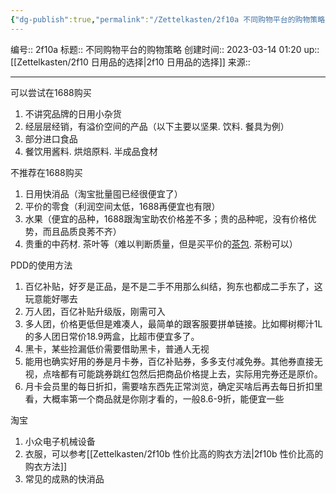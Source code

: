 ```yaml
---
{"dg-publish":true,"permalink":"/Zettelkasten/2f10a 不同购物平台的购物策略/","dgPassFrontmatter":true}
---
```


编号:: 2f10a
标题:: 不同购物平台的购物策略
创建时间:: 2023-03-14 01:20
up:: [[Zettelkasten/2f10 日用品的选择\|2f10 日用品的选择]]
来源:: 

---
可以尝试在1688购买
1. 不讲究品牌的日用小杂货
2. 经层层经销，有溢价空间的产品（以下主要以坚果. 饮料. 餐具为例）
3. 部分进口食品
4. 餐饮用酱料. 烘焙原料. 半成品食材

不推荐在1688购买
1. 日用快消品（淘宝批量囤已经很便宜了）
2. 平价的零食（利润空间太低，1688再便宜也有限）
3. 水果（便宜的品种，1688跟淘宝助农价格差不多；贵的品种呢，没有价格优势，而且品质良莠不齐）
4. 贵重的中药材. 茶叶等（难以判断质量，但是买平价的[茶包](https://www.zhihu.com/search?q=%E8%8C%B6%E5%8C%85&search_source=Entity&hybrid_search_source=Entity&hybrid_search_extra=%7B%22sourceType%22%3A%22answer%22%2C%22sourceId%22%3A1100898058%7D). 茶粉可以）

PDD的使用方法
1. 百亿补贴，好歹是正品，是不是二手不用那么纠结，狗东也都成二手东了，这玩意能好哪去
2. 万人团，百亿补贴升级版，刚需可入
3. 多人团，价格更低但是难凑人，最简单的跟客服要拼单链接。比如椰树椰汁1L的多人团日常价18.9两盒，比超市便宜多了。
4. 黑卡，某些捡漏低价需要借助黑卡，普通人无视
5. 能用也确实好用的券是月卡券，百亿补贴券，多多支付减免券。其他券直接无视，点啥都有可能跳券跳红包然后把商品价格提上去，实际用完券还是原价。
6. 月卡会员里的每日折扣，需要啥东西先正常浏览，确定买啥后再去每日折扣里看，大概率第一个商品就是你刚才看的，一般8.6-9折，能便宜一些

淘宝
1. 小众电子机械设备
2. 衣服，可以参考[[Zettelkasten/2f10b 性价比高的购衣方法\|2f10b 性价比高的购衣方法]]
3. 常见的成熟的快消品